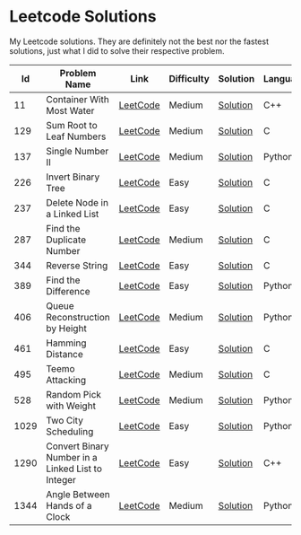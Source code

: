 # Leetcode Solutions
My Leetcode solutions. They are definitely not the best nor the fastest solutions, just what I did to solve their respective problem.

Id|Problem Name|Link|Difficulty|Solution|Language
--|------------|----|----------|--------|---------
11|Container With Most Water|[LeetCode](https://leetcode.com/problems/container-with-most-water/)|Medium|[Solution](/container-with-most-water/solutin.cpp)|C++
129|Sum Root to Leaf Numbers|[LeetCode](https://leetcode.com/problems/sum-root-to-leaf-numbers/)|Medium|[Solution](/sum-root-to-leaf-numbers/solution.c)|C
137|Single Number II|[LeetCode](https://leetcode.com/problems/single-number-ii/)|Medium|[Solution](/single-number-ii/solution.py)|Python3
226|Invert Binary Tree|[LeetCode](https://leetcode.com/problems/invert-binary-tree/)|Easy|[Solution](/invert-binary-tree/solution.c)|C
237|Delete Node in a Linked List|[LeetCode](https://leetcode.com/problems/delete-node-in-a-linked-list)|Easy|[Solution](/delete-node-in-a-linked-list/solution.c)|C
287|Find the Duplicate Number|[LeetCode](https://leetcode.com/problems/find-the-duplicate-number/)|Medium|[Solution](/find-the-duplicate-number/solution.c)|C
344|Reverse String|[LeetCode](https://leetcode.com/problems/reverse-string/)|Easy|[Solution](/reverse-string/solution.c)|C
389|Find the Difference|[LeetCode](https://leetcode.com/problems/find-the-difference/)|Easy|[Solution](/find-the-difference/solution.py)|Python3
406|Queue Reconstruction by Height|[LeetCode](https://leetcode.com/problems/queue-reconstruction-by-height/)|Medium|[Solution](/queue-reconstruction-by-height/solution.py)|Python3
461|Hamming Distance|[LeetCode](https://leetcode.com/problems/hamming-distance/)|Easy|[Solution](/hamming-distance/solution.c)|C
495|Teemo Attacking|[LeetCode](https://leetcode.com/problems/teemo-attacking/)|Medium|[Solution](/teemo-attacking/solution.c)|C
528|Random Pick with Weight|[LeetCode](https://leetcode.com/problems/random-pick-with-weight/)|Medium|[Solution](/random-pick-with-weight/solution.py)|Python3
1029|Two City Scheduling|[LeetCode](https://leetcode.com/problems/two-city-scheduling/)|Easy|[Solution](/two-city-scheduling/solution.py)|Python3
1290|Convert Binary Number in a Linked List to Integer|[LeetCode](https://leetcode.com/problems/convert-binary-number-in-a-linked-list-to-integer/)|Easy|[Solution](/convert-binary-number-in-a-linked-list-to-integer/solution.cpp)|C++
1344|Angle Between Hands of a Clock|[LeetCode](https://leetcode.com/problems/angle-between-hands-of-a-clock/)|Medium|[Solution](/angle-between-hands-of-a-clock/solution.py)|Python3